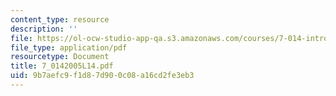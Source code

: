 ```yaml
---
content_type: resource
description: ''
file: https://ol-ocw-studio-app-qa.s3.amazonaws.com/courses/7-014-introductory-biology-spring-2005/9b7aefc9f1d87d900c08a16cd2fe3eb3_7_0142005L14.pdf
file_type: application/pdf
resourcetype: Document
title: 7_0142005L14.pdf
uid: 9b7aefc9-f1d8-7d90-0c08-a16cd2fe3eb3
---
```

